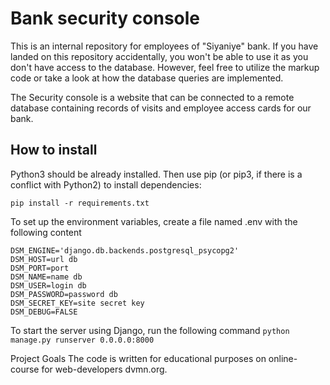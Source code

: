 # Bank security console

This is an internal repository for employees of "Siyaniye" bank. If you have landed on this repository accidentally, you won't be able to use it as you don't have access to the database. However, feel free to utilize the markup code or take a look at how the database queries are implemented.

The Security console is a website that can be connected to a remote database containing records of visits and employee access cards for our bank.

## How to install

Python3 should be already installed. Then use pip (or pip3, if there is a conflict with Python2) to install dependencies:

`pip install -r requirements.txt`

To set up the environment variables, create a file named .env with the following content

```
DSM_ENGINE='django.db.backends.postgresql_psycopg2'
DSM_HOST=url db
DSM_PORT=port
DSM_NAME=name db
DSM_USER=login db
DSM_PASSWORD=password db
DSM_SECRET_KEY=site secret key
DSM_DEBUG=FALSE
```

To start the server using Django, run the following command `python manage.py runserver 0.0.0.0:8000`

Project Goals
The code is written for educational purposes on online-course for web-developers dvmn.org.